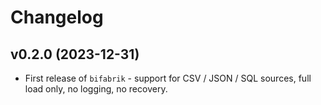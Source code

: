 # Changelog

<!--next-version-placeholder-->

## v0.2.0 (2023-12-31)

- First release of `bifabrik` - support for CSV / JSON / SQL sources, full load only, no logging, no recovery.
